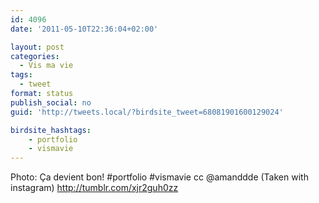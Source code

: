 ```yaml
---
id: 4096
date: '2011-05-10T22:36:04+02:00'

layout: post
categories:
  - Vis ma vie
tags:
  - tweet
format: status
publish_social: no
guid: 'http://tweets.local/?birdsite_tweet=68081901600129024'

birdsite_hashtags:
    - portfolio
    - vismavie
---
```


Photo: Ça devient bon! #portfolio #vismavie cc @amanddde (Taken with instagram) http://tumblr.com/xjr2guh0zz